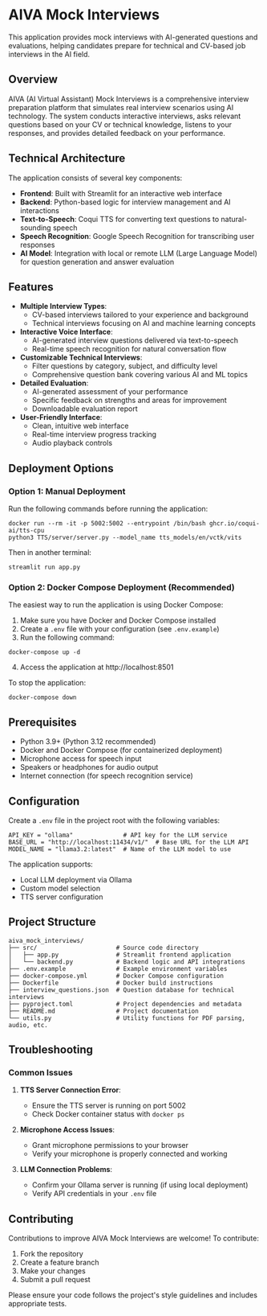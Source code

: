# AIVA Mock Interviews

This application provides mock interviews with AI-generated questions and evaluations, helping candidates prepare for technical and CV-based job interviews in the AI field.

## Overview

AIVA (AI Virtual Assistant) Mock Interviews is a comprehensive interview preparation platform that simulates real interview scenarios using AI technology. The system conducts interactive interviews, asks relevant questions based on your CV or technical knowledge, listens to your responses, and provides detailed feedback on your performance.

## Technical Architecture

The application consists of several key components:

- **Frontend**: Built with Streamlit for an interactive web interface
- **Backend**: Python-based logic for interview management and AI interactions
- **Text-to-Speech**: Coqui TTS for converting text questions to natural-sounding speech
- **Speech Recognition**: Google Speech Recognition for transcribing user responses
- **AI Model**: Integration with local or remote LLM (Large Language Model) for question generation and answer evaluation

## Features

- **Multiple Interview Types**:
  - CV-based interviews tailored to your experience and background
  - Technical interviews focusing on AI and machine learning concepts
- **Interactive Voice Interface**:
  - AI-generated interview questions delivered via text-to-speech
  - Real-time speech recognition for natural conversation flow
- **Customizable Technical Interviews**:
  - Filter questions by category, subject, and difficulty level
  - Comprehensive question bank covering various AI and ML topics
- **Detailed Evaluation**:
  - AI-generated assessment of your performance
  - Specific feedback on strengths and areas for improvement
  - Downloadable evaluation report
- **User-Friendly Interface**:
  - Clean, intuitive web interface
  - Real-time interview progress tracking
  - Audio playback controls

## Deployment Options

### Option 1: Manual Deployment

Run the following commands before running the application:
```
docker run --rm -it -p 5002:5002 --entrypoint /bin/bash ghcr.io/coqui-ai/tts-cpu
python3 TTS/server/server.py --model_name tts_models/en/vctk/vits
```

Then in another terminal:
```
streamlit run app.py
```

### Option 2: Docker Compose Deployment (Recommended)

The easiest way to run the application is using Docker Compose:

1. Make sure you have Docker and Docker Compose installed
2. Create a `.env` file with your configuration (see `.env.example`)
3. Run the following command:
```
docker-compose up -d
```
4. Access the application at http://localhost:8501

To stop the application:
```
docker-compose down
```

## Prerequisites

- Python 3.9+ (Python 3.12 recommended)
- Docker and Docker Compose (for containerized deployment)
- Microphone access for speech input
- Speakers or headphones for audio output
- Internet connection (for speech recognition service)

## Configuration

Create a `.env` file in the project root with the following variables:

```
API_KEY = "ollama"              # API key for the LLM service
BASE_URL = "http://localhost:11434/v1/"  # Base URL for the LLM API
MODEL_NAME = "llama3.2:latest"  # Name of the LLM model to use
```

The application supports:
- Local LLM deployment via Ollama
- Custom model selection
- TTS server configuration

## Project Structure

```
aiva_mock_interviews/
├── src/                      # Source code directory
│   ├── app.py                # Streamlit frontend application
│   └── backend.py            # Backend logic and API integrations
├── .env.example              # Example environment variables
├── docker-compose.yml        # Docker Compose configuration
├── Dockerfile                # Docker build instructions
├── interview_questions.json  # Question database for technical interviews
├── pyproject.toml            # Project dependencies and metadata
├── README.md                 # Project documentation
└── utils.py                  # Utility functions for PDF parsing, audio, etc.
```

## Troubleshooting

### Common Issues

1. **TTS Server Connection Error**:
   - Ensure the TTS server is running on port 5002
   - Check Docker container status with `docker ps`

2. **Microphone Access Issues**:
   - Grant microphone permissions to your browser
   - Verify your microphone is properly connected and working

3. **LLM Connection Problems**:
   - Confirm your Ollama server is running (if using local deployment)
   - Verify API credentials in your `.env` file

## Contributing

Contributions to improve AIVA Mock Interviews are welcome! To contribute:

1. Fork the repository
2. Create a feature branch
3. Make your changes
4. Submit a pull request

Please ensure your code follows the project's style guidelines and includes appropriate tests.